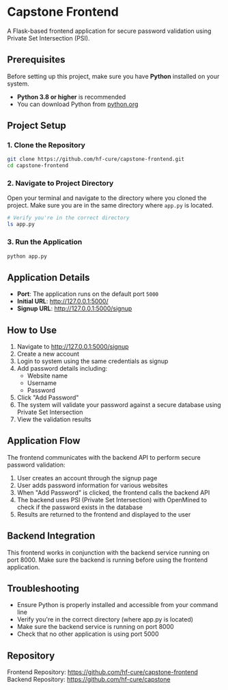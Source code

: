 # Capstone Frontend

A Flask-based frontend application for secure password validation using Private Set Intersection (PSI).

## Prerequisites

Before setting up this project, make sure you have **Python** installed on your system.

- **Python 3.8 or higher** is recommended
- You can download Python from [python.org](https://www.python.org/downloads/)

## Project Setup

### 1. Clone the Repository

```bash
git clone https://github.com/hf-cure/capstone-frontend.git
cd capstone-frontend
```

### 2. Navigate to Project Directory

Open your terminal and navigate to the directory where you cloned the project. Make sure you are in the same directory where `app.py` is located.

```bash
# Verify you're in the correct directory
ls app.py
```

### 3. Run the Application

```bash
python app.py
```

## Application Details

- **Port**: The application runs on the default port `5000`
- **Initial URL**: http://127.0.0.1:5000/
- **Signup URL**: http://127.0.0.1:5000/signup

## How to Use

1. Navigate to http://127.0.0.1:5000/signup
2. Create a new account
3. Login to system using the same credentials as signup
4. Add password details including:
   - Website name
   - Username
   - Password
5. Click "Add Password"
6. The system will validate your password against a secure database using Private Set Intersection
7. View the validation results

## Application Flow

The frontend communicates with the backend API to perform secure password validation:

1. User creates an account through the signup page
2. User adds password information for various websites
3. When "Add Password" is clicked, the frontend calls the backend API
4. The backend uses PSI (Private Set Intersection) with OpenMined to check if the password exists in the database
5. Results are returned to the frontend and displayed to the user

## Backend Integration

This frontend works in conjunction with the backend service running on port 8000. Make sure the backend is running before using the frontend application.

## Troubleshooting

- Ensure Python is properly installed and accessible from your command line
- Verify you're in the correct directory (where app.py is located)
- Make sure the backend service is running on port 8000
- Check that no other application is using port 5000

## Repository

Frontend Repository: https://github.com/hf-cure/capstone-frontend
Backend Repository: https://github.com/hf-cure/capstone
